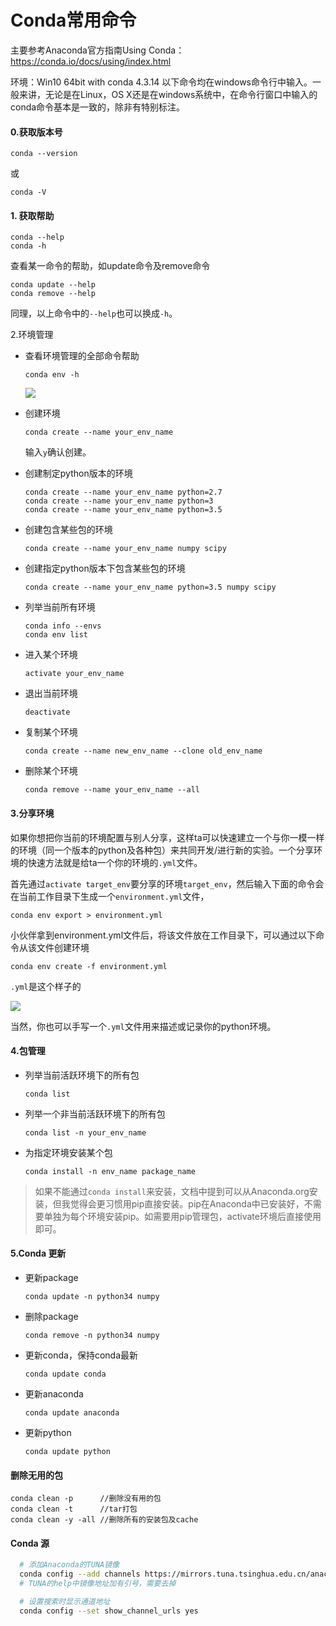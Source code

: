 # Conda常用命令
主要参考Anaconda官方指南Using Conda：https://conda.io/docs/using/index.html

环境：Win10 64bit with conda 4.3.14
以下命令均在windows命令行中输入。一般来讲，无论是在Linux，OS X还是在windows系统中，在命令行窗口中输入的conda命令基本是一致的，除非有特别标注。

#### 0.获取版本号
````
conda --version
````
或
````
conda -V
````
#### 1. 获取帮助
````
conda --help
conda -h
````
查看某一命令的帮助，如update命令及remove命令
````
conda update --help
conda remove --help
````
同理，以上命令中的``--help``也可以换成``-h``。

2.环境管理
* 查看环境管理的全部命令帮助
  ````
  conda env -h
  ````
  ![](assets/010/20180430-1264bd49.png)

* 创建环境
  ````
  conda create --name your_env_name
  ````
  输入``y``确认创建。

* 创建制定python版本的环境
  ````
  conda create --name your_env_name python=2.7
  conda create --name your_env_name python=3
  conda create --name your_env_name python=3.5
  ````
* 创建包含某些包的环境
  ````
  conda create --name your_env_name numpy scipy
  ````
* 创建指定python版本下包含某些包的环境
  ````
  conda create --name your_env_name python=3.5 numpy scipy
  ````
* 列举当前所有环境
  ````
  conda info --envs
  conda env list
  ````
* 进入某个环境
  ````
  activate your_env_name
  ````
* 退出当前环境
  ````
  deactivate
  ````
* 复制某个环境
  ````
  conda create --name new_env_name --clone old_env_name
  ````
* 删除某个环境
  ````
  conda remove --name your_env_name --all
  ````
#### 3.分享环境
如果你想把你当前的环境配置与别人分享，这样ta可以快速建立一个与你一模一样的环境（同一个版本的python及各种包）来共同开发/进行新的实验。一个分享环境的快速方法就是给ta一个你的环境的``.yml``文件。

首先通过``activate target_env``要分享的环境``target_env``，然后输入下面的命令会在当前工作目录下生成一个``environment.yml``文件，
````
conda env export > environment.yml
````
小伙伴拿到environment.yml文件后，将该文件放在工作目录下，可以通过以下命令从该文件创建环境
````
conda env create -f environment.yml
````
``.yml``是这个样子的

  ![](assets/010/20180430-3326aa3f.png)

当然，你也可以手写一个``.yml``文件用来描述或记录你的python环境。

#### 4.包管理
* 列举当前活跃环境下的所有包
  ````
  conda list
  ````
* 列举一个非当前活跃环境下的所有包
  ````
  conda list -n your_env_name
  ````
* 为指定环境安装某个包
  ````
  conda install -n env_name package_name
  ````
> 如果不能通过``conda install``来安装，文档中提到可以从Anaconda.org安装，但我觉得会更习惯用pip直接安装。pip在Anaconda中已安装好，不需要单独为每个环境安装pip。如需要用pip管理包，activate环境后直接使用即可。

#### 5.Conda 更新
* 更新package
  ````
  conda update -n python34 numpy
  ````
* 删除package
  ````
  conda remove -n python34 numpy
  ````
* 更新conda，保持conda最新
  ````
  conda update conda
  ````
* 更新anaconda
  ````
  conda update anaconda
  ````
* 更新python
  ````
  conda update python
  ````

#### 删除无用的包

````
conda clean -p      //删除没有用的包
conda clean -t      //tar打包
conda clean -y -all //删除所有的安装包及cache
````

#### Conda 源
````bash
  # 添加Anaconda的TUNA镜像
  conda config --add channels https://mirrors.tuna.tsinghua.edu.cn/anaconda/pkgs/free/
  # TUNA的help中镜像地址加有引号，需要去掉

  # 设置搜索时显示通道地址
  conda config --set show_channel_urls yes
  ````

